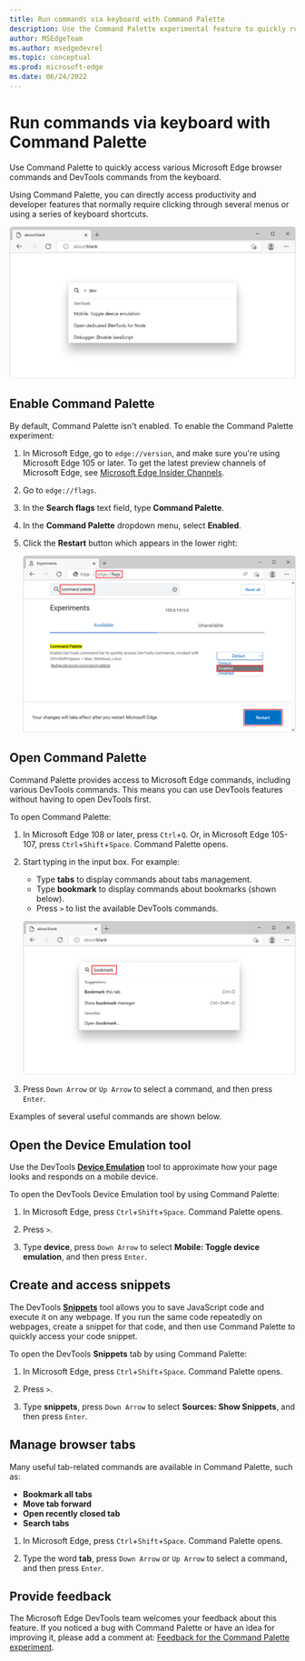 ```yaml
---
title: Run commands via keyboard with Command Palette
description: Use the Command Palette experimental feature to quickly run browser and DevTools commands.
author: MSEdgeTeam
ms.author: msedgedevrel
ms.topic: conceptual
ms.prod: microsoft-edge
ms.date: 06/24/2022
---
```

# Run commands via keyboard with Command Palette

Use Command Palette to quickly access various Microsoft Edge browser commands and DevTools commands from the keyboard.

Using Command Palette, you can directly access productivity and developer features that normally require clicking through several menus or using a series of keyboard shortcuts.

![A Microsoft Edge window showing the Command Palette input box in the center](./media/command-palette.png)


<!-- ====================================================================== -->
## Enable Command Palette

By default, Command Palette isn't enabled. To enable the Command Palette experiment:

1. In Microsoft Edge, go to `edge://version`, and make sure you're using Microsoft Edge 105 or later.  To get the latest preview channels of Microsoft Edge, see [Microsoft Edge Insider Channels](https://www.microsoftedgeinsider.com/en-us/download/).

1. Go to `edge://flags`.

1. In the **Search flags** text field, type **Command Palette**.

1. In the **Command Palette** dropdown menu, select **Enabled**.

1. Click the **Restart** button which appears in the lower right:

   ![Enabling the Command Palette flag in the edge://flags page](./media/command-palette-flag.png)


<!-- ====================================================================== -->
## Open Command Palette

Command Palette provides access to Microsoft Edge commands, including various DevTools commands. This means you can use DevTools features without having to open DevTools first.

To open Command Palette:

1. In Microsoft Edge 108 or later, press `Ctrl`+`Q`.  Or, in Microsoft Edge 105-107, press `Ctrl`+`Shift`+`Space`. Command Palette opens.

1. Start typing in the input box. For example:
   * Type **tabs** to display commands about tabs management.
   * Type **bookmark** to display commands about bookmarks (shown below).
   * Press `>` to list the available DevTools commands.

   ![Command Palette with the word "bookmark" typed in, and a list of related commands](./media/command-palette-bookmark.png)

1. Press `Down Arrow` or `Up Arrow` to select a command, and then press `Enter`.

Examples of several useful commands are shown below.


<!-- ====================================================================== -->
## Open the Device Emulation tool

Use the DevTools [**Device Emulation**](../device-mode/index.md) tool to approximate how your page looks and responds on a mobile device.

To open the DevTools Device Emulation tool by using Command Palette:

1. In Microsoft Edge, press `Ctrl`+`Shift`+`Space`.  Command Palette opens.

1. Press `>`.

1. Type **device**, press `Down Arrow` to select **Mobile: Toggle device emulation**, and then press `Enter`.


<!-- ====================================================================== -->
## Create and access snippets

The DevTools [**Snippets**](../javascript/snippets.md) tool allows you to save JavaScript code and execute it on any webpage. If you run the same code repeatedly on webpages, create a snippet for that code, and then use Command Palette to quickly access your code snippet.

To open the DevTools **Snippets** tab by using Command Palette:

1. In Microsoft Edge, press `Ctrl`+`Shift`+`Space`.  Command Palette opens.

1. Press `>`.

1. Type **snippets**, press `Down Arrow` to select **Sources: Show Snippets**, and then press `Enter`.


<!-- ====================================================================== -->
## Manage browser tabs

Many useful tab-related commands are available in Command Palette, such as:
*  **Bookmark all tabs**
*  **Move tab forward**
*  **Open recently closed tab**
*  **Search tabs**

1. In Microsoft Edge, press `Ctrl`+`Shift`+`Space`.  Command Palette opens.

1. Type the word **tab**, press `Down Arrow` or `Up Arrow` to select a command, and then press `Enter`.


<!-- ====================================================================== -->
## Provide feedback

The Microsoft Edge DevTools team welcomes your feedback about this feature.  If you noticed a bug with Command Palette or have an idea for improving it, please add a comment at: [Feedback for the Command Palette experiment](https://github.com/MicrosoftEdge/DevTools/issues/73).
